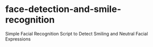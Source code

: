# face-detection-and-smile-recognition
Simple Facial Recognition Script to Detect Smiling and Neutral Facial Expressions
